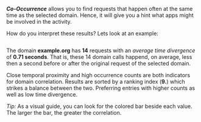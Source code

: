 ___Co-Occurrence___ allows you to find requests that happen often at the same time as the selected domain. Hence, it will give you a hint what apps might be involved in the activity.

How do you interpret these results? Lets look at an example:

<IMG>

The domain __example.org__ has __14__ requests with an _average time divergence_ of __0.71 seconds__. That is, these 14 domain calls happend, on average, less then a second before or after the original request of the selected domain.

Close temporal proximity and high occurrence counts are both indicators for domain correlation. Results are sorted by a ranking index (__9.__) which strikes a balance between the two. Preferring entries with higher counts as well as low time divergence.

_Tip:_ As a visual guide, you can look for the colored bar beside each value. The larger the bar, the greater the correlation.
